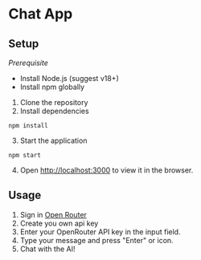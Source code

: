 # Chat App

## Setup

*Prerequisite*

- Install Node.js (suggest v18+)
- Install npm globally

1. Clone the repository
2. Install dependencies

```
npm install
```

3. Start the application

```
npm start
```

4. Open [http://localhost:3000](http://localhost:3000) to view it in the browser.

## Usage

1. Sign in [Open Router](https://openrouter.ai/)
2. Create you own api key
3. Enter your OpenRouter API key in the input field.
4. Type your message and press "Enter" or icon.
5. Chat with the AI!
